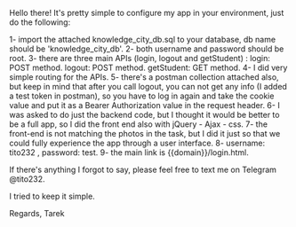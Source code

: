 Hello there!
It's pretty simple to configure my app in your environment, just do the following:

1- import the attached knowledge_city_db.sql to your database, db name should be 'knowledge_city_db'.
2- both username and password should be root.
3- there are three main APIs (login, logout and getStudent) :
    login: POST method.
    logout: POST method.
    getStudent: GET method.
4- I did very simple routing for the APIs.
5- there's a postman collection attached also, but keep in mind that after you call logout, you can not get any info (I added a test token in postman), so you have to 
    log in again and take the cookie value and put it as a Bearer Authorization value in the request header.
6- I was asked to do just the backend code, but I thought it would be better to be a full app, so I did the front end also with jQuery - Ajax - css.
7- the front-end is not matching the photos in the task, but I did it just so that we could fully experience the app through a user interface.
8- username: tito232 , password: test.
9- the main link is {{domain}}/login.html.

If there's anything I forgot to say, please feel free to text me on Telegram @tito232.

I tried to keep it simple.

Regards,
Tarek
